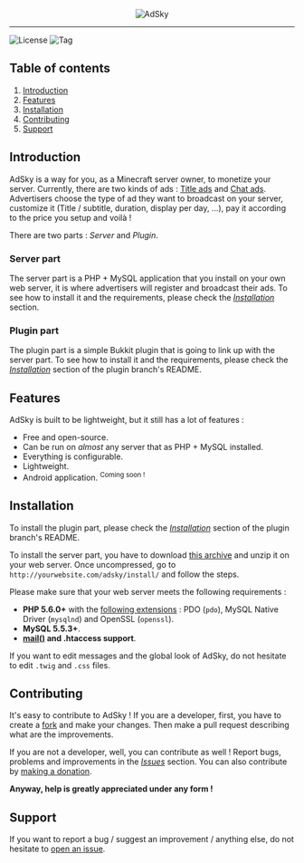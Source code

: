 <div align="center">

![AdSky](https://i.imgur.com/iXDw1o9.png)

</div>

----------

![License](https://img.shields.io/github/license/Skyost/AdSky.svg?style=flat-square)
![Tag](https://img.shields.io/github/tag/Skyost/AdSky.svg?style=flat-square)

## Table of contents
 1. [Introduction](#introduction)
 2. [Features](#features)
 3. [Installation](#installation)
 4. [Contributing](#contributing)
 5. [Support](#support)

## Introduction
AdSky is a way for you, as a Minecraft server owner, to monetize your server. Currently, there are two kinds of ads : [Title ads](https://github.com/Skyost/AdSky/blob/server/assets/img/previews/preview-0.png) and [Chat ads](https://github.com/Skyost/AdSky/blob/server/assets/img/previews/preview-1.png). Advertisers choose the type of ad they want to broadcast on your server, customize it (Title / subtitle, duration, display per day, ...), pay it according to the price you setup and voilà !

There are two parts : *Server* and *Plugin*.

### Server part
The server part is a PHP + MySQL application that you install on your own web server, it is where advertisers will register and broadcast their ads. To see how to install it and the requirements, please check the [*Installation*](#installation) section.

### Plugin part
The plugin part is a simple Bukkit plugin that is going to link up with the server part. To see how to install it and the requirements, please check the [*Installation*](https://github.com/Skyost/AdSky/tree/plugin#installation) section of the plugin branch's README.

## Features
AdSky is built to be lightweight, but it still has a lot of features :

 - Free and open-source.
 - Can be run on *almost* any server that as PHP + MySQL installed.
 - Everything is configurable.
 - Lightweight.
 - Android application. <sup>Coming soon !</sup>

## Installation
To install the plugin part, please check the [*Installation*](#) section of the plugin branch's README.

To install the server part, you have to download [this archive](https://github.com/Skyost/AdSky/archive/server.zip) and unzip it on your web server. Once uncompressed, go to `http://yourwebsite.com/adsky/install/` and follow the steps.

Please make sure that your web server meets the following requirements :

 - **PHP 5.6.0+** with the [following extensions](https://scripts.mit.edu/faq/64/how-do-i-enable-additional-php-extensions) : PDO (`pdo`), MySQL Native Driver (`mysqlnd`) and OpenSSL (`openssl`).
 - **MySQL 5.5.3+**.
 - **[mail()](http://php.net/manual/function.mail.php) and .htaccess support**.
 
 If you want to edit messages and the global look of AdSky, do not hesitate to edit `.twig` and `.css` files.

## Contributing
It's easy to contribute to AdSky ! If you are a developer, first, you have to create a [fork](https://github.com/Skyost/AdSky/fork) and make your changes. Then make a pull request describing what are the improvements.

If you are not a developer, well, you can contribute as well ! Report bugs, problems and improvements in the [*Issues*](https://github.com/Skyost/AdSky/issues) section. You can also contribute by [making a donation](https://www.paypal.com/cgi-bin/webscr?hosted_button_id=XLEBVBMQNTXMY&item_name=AdSky&cmd=_s-xclick).

**Anyway, help is greatly appreciated under any form !**

## Support
If you want to report a bug / suggest an improvement / anything else, do not hesitate to [open an issue](https://github.com/Skyost/AdSky/issues/new).